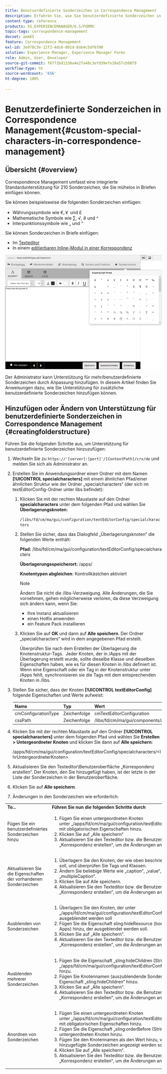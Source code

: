 ```yaml
---
title: Benutzerdefinierte Sonderzeichen in Correspondence Management
description: Erfahren Sie, wie Sie benutzerdefinierte Sonderzeichen in Correspondence Management hinzufügen.
content-type: reference
products: SG_EXPERIENCEMANAGER/6.5/FORMS
topic-tags: correspondence-management
docset: aem65
feature: Correspondence Management
exl-id: 3e978c3e-12f2-4dc6-801d-8ab4c5df6700
solution: Experience Manager, Experience Manager Forms
role: Admin, User, Developer
source-git-commit: f6771bd1338a4e27a48c3efd39efe18e57cb98f9
workflow-type: ht
source-wordcount: '656'
ht-degree: 100%

---
```


# Benutzerdefinierte Sonderzeichen in Correspondence Management{#custom-special-characters-in-correspondence-management}

## Übersicht {#overview}

Correspondence Management umfasst eine integrierte Standardunterstützung für 210 Sonderzeichen, die Sie mühelos in Briefen einfügen können.

Sie können beispielsweise die folgenden Sonderzeichen einfügen:

* Währungssymbole wie €,￥ und £
* Mathematische Symbole wie ∑, √, ∂ und ^
* Interpunktionssymbole wie „ und “

Sie können Sonderzeichen in Briefe einfügen:

* Im [Texteditor](/help/forms/using/document-fragments.md#createtext)
* In einem [editierbaren Inline-Modul in einer Korrespondenz](../../forms/using/create-correspondence.md#managecontent)

![specialcharactersinlinemodul](assets/specialcharactersinlinemodule.png)

Der Administrator kann Unterstützung für mehr/benutzerdefinierte Sonderzeichen durch Anpassung hinzufügen. In diesem Artikel finden Sie Anweisungen dazu, wie Sie Unterstützung für zusätzliche benutzerdefinierte Sonderzeichen hinzufügen können.

## Hinzufügen oder Ändern von Unterstützung für benutzerdefinierte Sonderzeichen in Correspondence Management {#creatingfolderstructure}

Führen Sie die folgenden Schritte aus, um Unterstützung für benutzerdefinierte Sonderzeichen hinzuzufügen:

1. Wechseln Sie zu `https://'[server]:[port]'/[ContextPath]/crx/de` und melden Sie sich als Administrator an.
1. Erstellen Sie im Anwendungsordner einen Ordner mit dem Namen **[!UICONTROL specialcharacters]** mit einem ähnlichen Pfad/einer ähnlichen Struktur wie der Ordner „specialcharacters“ (der sich im textEditorConfig-Ordner unter libs befindet):

   1. Klicken Sie mit der rechten Maustaste auf den Ordner **specialcharacters** unter dem folgenden Pfad und wählen Sie **Überlagerungsknoten**:

      `/libs/fd/cm/ma/gui/configuration/textEditorConfig/specialcharacters`

   1. Stellen Sie sicher, dass das Dialogfeld „Überlagerungsknoten“ die folgenden Werte enthält:

      **Pfad:** /libs/fd/cm/ma/gui/configuration/textEditorConfig/specialcharacters

      **Überlagerungsspeicherort:** /apps/

      **Knotentypen abgleichen**: Kontrollkästchen aktiviert

      >[!NOTE]
      >
      >Ändern Sie nicht die /libs-Verzweigung. Alle Änderungen, die Sie vornehmen, gehen möglicherweise verloren, da diese Verzweigung sich ändern kann, wenn Sie:
      >
      >
      >
      >    * Ihre Instanz aktualisieren
      >    * einen Hotfix anwenden
      >    * ein Feature Pack installieren
      >
      >

   1. Klicken Sie auf **OK** und dann auf **Alle speichern**. Der Ordner „specialcharacters“ wird in dem angegebenen Pfad erstellt.

      Überprüfen Sie nach dem Erstellen der Überlagerung die Knotenstruktur-Tags.  Jeder Knoten, der in /Apps mit der Überlagerung erstellt wurde, sollte dieselbe Klasse und dieselben Eigenschaften haben, wie es für diesen Knoten in /libs definiert ist. Wenn eine Eigenschaft oder ein Tag in der Knotenstruktur unter /Apps fehlt, synchronisieren sie die Tags mit dem entsprechenden Knoten in /libs.

1. Stellen Sie sicher, dass der Knoten **[!UICONTROL textEditorConfig]** folgende Eigenschaften und Werte aufweist:

   | Name | Typ | Wert |
   |---|---|---|
   | cmConfigurationType | Zeichenfolge | cmTextEditorConfiguration |
   | cssPath | Zeichenfolge | /libs/fd/cm/ma/gui/components/admin/createasset/textcontrol/clientlibs/textcontrol |

1. Klicken Sie mit der rechten Maustaste auf den Ordner **[!UICONTROL specialcharacters]** unter dem folgenden Pfad und wählen Sie **Erstellen > Untergeordneter Knoten** und klicken Sie dann auf **Alle speichern**:

   /apps/fd/cm/ma/gui/configuration/textEditorConfig/specialcharacters/&lt;IhrUntergeordneterKnoten>

1. Aktualisieren Sie den Texteditor\Benutzeroberfläche „Korrespondenz erstellen“. Der Knoten, den Sie hinzugefügt haben, ist der letzte in der Liste der Sonderzeichen in der Benutzeroberfläche.
1. Klicken Sie auf **Alle speichern**.
1. Änderungen in den Sonderzeichen wie erforderlich:

<table>
 <tbody>
  <tr>
   <td><strong>To...</strong></td>
   <td><strong>Führen Sie nun die folgenden Schritte durch</strong></td>
  </tr>
  <tr>
   <td>Fügen Sie ein benutzerdefiniertes Sonderzeichen hinzu</td>
   <td>
    <ol>
     <li>Fügen Sie einen untergeordneten Knoten unter „/apps/fd/cm/ma/gui/configuration/textEditorConfig/specialcharacters“ mit obligatorischen Eigenschaften hinzu.</li>
     <li>Klicken Sie auf „Alle speichern“</li>
     <li>Aktualisieren Sie den Texteditor bzw. die Benutzeroberfläche „Korrespondenz erstellen“, um die Änderungen anzuzeigen.</li>
    </ol> </td>
  </tr>
  <tr>
   <td>Aktualisieren Sie die Eigenschaften der vorhandenen Sonderzeichen</td>
   <td>
    <ol>
     <li>Überlagern Sie den Knoten, der wie oben beschrieben aktualisiert werden soll, und überprüfen Sie Tags und Klassen.</li>
     <li>Ändern Sie beliebige Werte wie „caption“, „value“, „endValue“ und „multipleCaption“. </li>
     <li>Klicken Sie auf Alle speichern. </li>
     <li>Aktualisieren Sie den Texteditor bzw. die Benutzeroberfläche „Korrespondenz erstellen“, um die Änderungen anzuzeigen.</li>
    </ol> </td>
  </tr>
  <tr>
   <td>Ausblenden von Sonderzeichen</td>
   <td>
    <ol>
     <li>Überlagern Sie den Knoten, der unter „/apps/fd/cm/ma/gui/configuration/textEditorConfig/specialcharacters“ ausgeblendet werden soll</li>
     <li>Fügen Sie die Eigenschaft sling:hideResource (boolesch) zum Knoten (unter Apps) hinzu, der ausgeblendet werden soll. </li>
     <li>Klicken Sie auf „Alle speichern“. </li>
     <li>Aktualisieren Sie den Texteditor bzw. die Benutzeroberfläche „Korrespondenz erstellen“, um die Änderungen anzuzeigen.<br /> </li>
    </ol> </td>
  </tr>
  <tr>
   <td>Ausblenden mehrerer Sonderzeichen</td>
   <td>
    <ol>
     <li>Fügen Sie die Eigenschaft „sling:hideChildren (String or String[])“ zu „/apps/fd/cm/ma/gui/configuration/textEditorConfig/specialcharacters” hinzu. </li>
     <li>Fügen Sie Knotennamen (auszublendende Sonderzeichen) als Werte für die Eigenschaft „sling:hideChildren“ hinzu. </li>
     <li>Klicken Sie auf „Alle speichern“. </li>
     <li>Aktualisieren Sie den Texteditor bzw. die Benutzeroberfläche „Korrespondenz erstellen“, um die Änderungen anzuzeigen.<br /> </li>
    </ol> </td>
  </tr>
  <tr>
   <td>Anordnen von Sonderzeichen</td>
   <td>
    <ol>
     <li>Fügen Sie einen untergeordneten Knoten unter „/apps/fd/cm/ma/gui/configuration/textEditorConfig/specialcharacters“ mit obligatorischen Eigenschaften hinzu. </li>
     <li>Fügen Sie die Eigenschaft „sling:orderBefore (String)“ zum neu erstellten untergeordneten Knoten hinzu. </li>
     <li>Fügen Sie den Knotennamen als den Wert hinzu, vor dem das neu hinzugefügte Sonderzeichen angezeigt werden soll. </li>
     <li>Klicken Sie auf „Alle speichern“. </li>
     <li>Aktualisieren Sie den Texteditor bzw. die Benutzeroberfläche „Korrespondenz erstellen“, um die Änderungen anzuzeigen.<br /> </li>
    </ol> </td>
  </tr>
 </tbody>
</table>
